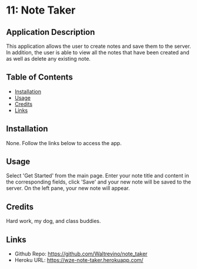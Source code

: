 # 11: Note Taker

## Application Description

This application allows the user to create notes and save them to the server. In addition, the user is able to view all the notes that have been created and as well as delete any existing note.

## Table of Contents

* [Installation](#installation)
* [Usage](#usage)
* [Credits](#Credits)
* [Links](#links)

## Installation

None. Follow the links below to access the app.

## Usage

Select 'Get Started' from the main page.  Enter your note title and content in the corresponding fields, click 'Save' and your new note will be saved to the server.  On the left pane, your new note will appear.

## Credits

Hard work, my dog, and class buddies.


## Links

* Github Repo: https://github.com/Waltrevino/note_taker
* Heroku URL: https://wze-note-taker.herokuapp.com/